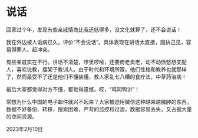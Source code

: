 # 说话




回家过个年，发现有些亲戚情商比我还低得多，没文化就算了，还不会说话！

我在外边被人诟病已久，评价“不会说话”。具体表现在讲话太直接，固执己见，容易得罪人、起冲突。

有些亲戚实在不行。讲话不清楚，啰里啰嗦，还要倚老卖老，动不动愤怒想支配人，喜欢说教，摆架子教训人。由于时代和环境所限，他们性格和教养也就那样了，然而最受不了还是他们不懂装懂，教人家乱七八糟的食疗法，中草药治病！

最后大家都觉得对方不懂，都觉得遗憾，哎，“鸡同鸭讲”！

常想为什么中国的电子邮件就兴不起来？大家被迫用微信这种越来越臃肿的东西。数据不好备份、转移，搜索困难，严苛的监控和过滤，数据容易丢失，又占据大量的空间资源。

2023年2月10日
